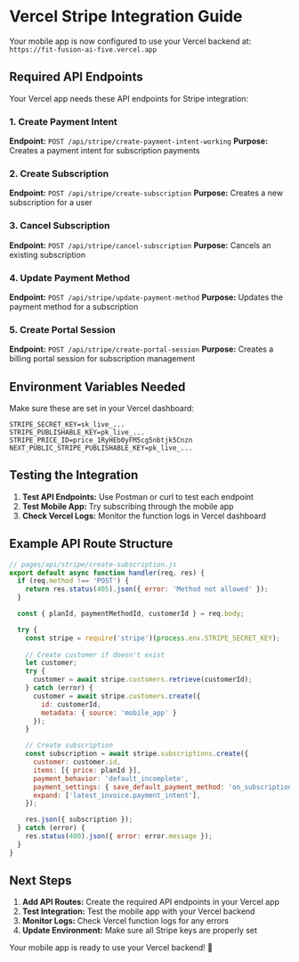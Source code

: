# Vercel Stripe Integration Guide

Your mobile app is now configured to use your Vercel backend at: `https://fit-fusion-ai-five.vercel.app`

## Required API Endpoints

Your Vercel app needs these API endpoints for Stripe integration:

### 1. Create Payment Intent
**Endpoint:** `POST /api/stripe/create-payment-intent-working`
**Purpose:** Creates a payment intent for subscription payments

### 2. Create Subscription
**Endpoint:** `POST /api/stripe/create-subscription`
**Purpose:** Creates a new subscription for a user

### 3. Cancel Subscription
**Endpoint:** `POST /api/stripe/cancel-subscription`
**Purpose:** Cancels an existing subscription

### 4. Update Payment Method
**Endpoint:** `POST /api/stripe/update-payment-method`
**Purpose:** Updates the payment method for a subscription

### 5. Create Portal Session
**Endpoint:** `POST /api/stripe/create-portal-session`
**Purpose:** Creates a billing portal session for subscription management

## Environment Variables Needed

Make sure these are set in your Vercel dashboard:

```
STRIPE_SECRET_KEY=sk_live_...
STRIPE_PUBLISHABLE_KEY=pk_live_...
STRIPE_PRICE_ID=price_1RyHEb0yFM5cg5nbtjk5Cnzn
NEXT_PUBLIC_STRIPE_PUBLISHABLE_KEY=pk_live_...
```

## Testing the Integration

1. **Test API Endpoints:** Use Postman or curl to test each endpoint
2. **Test Mobile App:** Try subscribing through the mobile app
3. **Check Vercel Logs:** Monitor the function logs in Vercel dashboard

## Example API Route Structure

```javascript
// pages/api/stripe/create-subscription.js
export default async function handler(req, res) {
  if (req.method !== 'POST') {
    return res.status(405).json({ error: 'Method not allowed' });
  }

  const { planId, paymentMethodId, customerId } = req.body;

  try {
    const stripe = require('stripe')(process.env.STRIPE_SECRET_KEY);
    
    // Create customer if doesn't exist
    let customer;
    try {
      customer = await stripe.customers.retrieve(customerId);
    } catch (error) {
      customer = await stripe.customers.create({
        id: customerId,
        metadata: { source: 'mobile_app' }
      });
    }

    // Create subscription
    const subscription = await stripe.subscriptions.create({
      customer: customer.id,
      items: [{ price: planId }],
      payment_behavior: 'default_incomplete',
      payment_settings: { save_default_payment_method: 'on_subscription' },
      expand: ['latest_invoice.payment_intent'],
    });

    res.json({ subscription });
  } catch (error) {
    res.status(400).json({ error: error.message });
  }
}
```

## Next Steps

1. **Add API Routes:** Create the required API endpoints in your Vercel app
2. **Test Integration:** Test the mobile app with your Vercel backend
3. **Monitor Logs:** Check Vercel function logs for any errors
4. **Update Environment:** Make sure all Stripe keys are properly set

Your mobile app is ready to use your Vercel backend! 🚀

